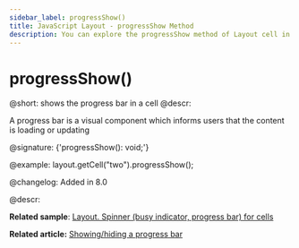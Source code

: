 ```yaml
---
sidebar_label: progressShow()
title: JavaScript Layout - progressShow Method 
description: You can explore the progressShow method of Layout cell in the documentation of the DHTMLX JavaScript UI library. Browse developer guides and API reference, try out code examples and live demos, and download a free 30-day evaluation version of DHTMLX Suite 7.
---
```


# progressShow()

@short: shows the progress bar in a cell
@descr: 

A progress bar is a visual component which informs users that the content is loading or updating<br>

@signature: {'progressShow(): void;'}

@example:
layout.getCell("two").progressShow();

@changelog: Added in 8.0

@descr:

**Related sample**: [Layout. Spinner (busy indicator, progress bar) for cells](https://snippet.dhtmlx.com/vzrvf4rm)

**Related article:** [Showing/hiding a progress bar](layout/work_with_layout.md#showinghiding-a-progress-bar)